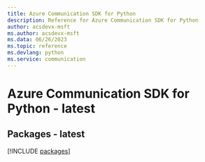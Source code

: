 ```yaml
---
title: Azure Communication SDK for Python
description: Reference for Azure Communication SDK for Python
author: acsdevx-msft
ms.author: acsdevx-msft
ms.data: 06/26/2023
ms.topic: reference
ms.devlang: python
ms.service: communication
---
```

# Azure Communication SDK for Python - latest
## Packages - latest
[!INCLUDE [packages](communication-index.md)]